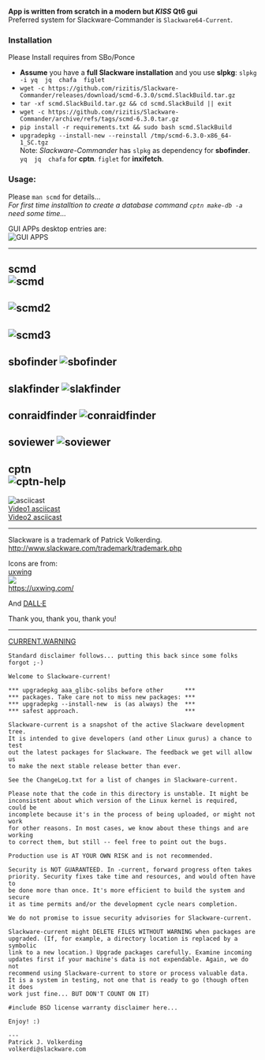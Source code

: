 **App is written from scratch in a modern but *KISS* Qt6 gui**<br>
Preferred system for Slackware-Commander is `Slackware64-Current`.


### Installation
Please Install requires from SBo/Ponce<br>
- **Assume** you have a **full Slackware installation** and you use **slpkg**:
`slpkg -i yq 
jq 
chafa 
figlet`
- `wget -c https://github.com/rizitis/Slackware-Commander/releases/download/scmd-6.3.0/scmd.SlackBuild.tar.gz`
- `tar -xf scmd.SlackBuild.tar.gz && cd scmd.SlackBuild || exit`
- `wget -c https://github.com/rizitis/Slackware-Commander/archive/refs/tags/scmd-6.3.0.tar.gz`
- `pip install -r requirements.txt && sudo bash scmd.SlackBuild`
- `upgradepkg --install-new --reinstall /tmp/scmd-6.3.0-x86_64-1_SC.tgz`
<br>Note: *Slackware-Commander* has `slpkg` as dependency for **sbofinder**. `yq  jq  chafa` for **cptn**. `figlet` for **inxifetch**.   

### Usage: 
Please `man scmd` for details...<br>
*For first time installtion to create a database command `cptn make-db -a` need some time...*

GUI APPs  desktop entries are:<br>
![GUI APPS](./Slackware-Commander-GuiApps.png)

--- 
**scmd** <br>
![scmd](./scmd.png)
---
![scmd2](./scmd2.png)
---
![scmd3](./scmd3.png)
---
**sbofinder**
![sbofinder](./sbofinder.png)
---
**slakfinder**
![slakfinder](./slakfinder.png)
---
**conraidfinder**
![conraidfinder](./conraidfinder.png)
---
**soviewer**
![soviewer](./soviewer.png)
---
**cptn**<br>
![cptn-help](./cptn-help.png)
---
![asciicast](https://asciinema.org/a/5tMTWMcjqFDPoFgMhXQI6DuHi.svg)<br>
[Video1 asciicast](https://asciinema.org/a/5tMTWMcjqFDPoFgMhXQI6DuHi) <br>
[Video2 asciicast](https://asciinema.org/a/5ncBnzP5Z0grVP2xigJNF2IDJ)


---
Slackware is a trademark of Patrick Volkerding.
http://www.slackware.com/trademark/trademark.php

Icons are from:<br>
[uxwing](https://uxwing.com/license/)<br>
![](https://uxwing.com/wp-content/themes/uxwing/images/logo.svg)<br>
https://uxwing.com/ <br>

And [DALL·E](https://chatgpt.com/g/g-2fkFE8rbu-dall-e)


Thank you, thank you, thank you!

---

[CURRENT.WARNING](http://ftp.slackware.com/pub/slackware/slackware64-current/CURRENT.WARNING)

```
Standard disclaimer follows... putting this back since some folks forgot ;-)

Welcome to Slackware-current!

*** upgradepkg aaa_glibc-solibs before other      ***
*** packages. Take care not to miss new packages: ***
*** upgradepkg --install-new  is (as always) the  ***
*** safest approach.                              ***

Slackware-current is a snapshot of the active Slackware development tree.
It is intended to give developers (and other Linux gurus) a chance to test
out the latest packages for Slackware. The feedback we get will allow us
to make the next stable release better than ever.

See the ChangeLog.txt for a list of changes in Slackware-current.

Please note that the code in this directory is unstable. It might be 
inconsistent about which version of the Linux kernel is required, could be
incomplete because it's in the process of being uploaded, or might not work
for other reasons. In most cases, we know about these things and are working
to correct them, but still -- feel free to point out the bugs.

Production use is AT YOUR OWN RISK and is not recommended.

Security is NOT GUARANTEED. In -current, forward progress often takes
priority. Security fixes take time and resources, and would often have to
be done more than once. It's more efficient to build the system and secure
it as time permits and/or the development cycle nears completion.

We do not promise to issue security advisories for Slackware-current.

Slackware-current might DELETE FILES WITHOUT WARNING when packages are
upgraded. (If, for example, a directory location is replaced by a symbolic
link to a new location.) Upgrade packages carefully. Examine incoming
updates first if your machine's data is not expendable. Again, we do not
recommend using Slackware-current to store or process valuable data.
It is a system in testing, not one that is ready to go (though often it does
work just fine... BUT DON'T COUNT ON IT) 

#include BSD license warranty disclaimer here...

Enjoy! :)

---
Patrick J. Volkerding
volkerdi@slackware.com
```
